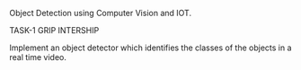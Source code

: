 Object Detection using Computer Vision and IOT.

TASK-1 GRIP INTERSHIP

Implement an object detector which identifies the classes of the objects in a real time video.
